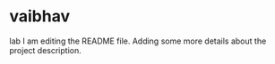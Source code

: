 # vaibhav
lab
I am editing the README file. Adding some more details about the project description.
